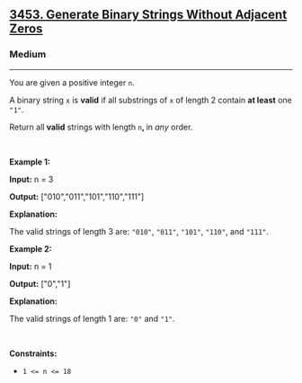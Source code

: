 <h2><a href="https://leetcode.com/problems/generate-binary-strings-without-adjacent-zeros">3453. Generate Binary Strings Without Adjacent Zeros</a></h2><h3>Medium</h3><hr><p>You are given a positive integer <code>n</code>.</p>

<p>A binary string <code>x</code> is <strong>valid</strong> if all <span data-keyword="substring-nonempty">substrings</span> of <code>x</code> of length 2 contain <strong>at least</strong> one <code>"1"</code>.</p>

<p>Return all <strong>valid</strong> strings with length <code>n</code><strong>, </strong>in <em>any</em> order.</p>

<p> </p>
<p><strong class="example">Example 1:</strong></p>

<div class="example-block">
<p><strong>Input:</strong> <span class="example-io">n = 3</span></p>

<p><strong>Output:</strong> <span class="example-io">["010","011","101","110","111"]</span></p>

<p><strong>Explanation:</strong></p>

<p>The valid strings of length 3 are: <code>"010"</code>, <code>"011"</code>, <code>"101"</code>, <code>"110"</code>, and <code>"111"</code>.</p>
</div>

<p><strong class="example">Example 2:</strong></p>

<div class="example-block">
<p><strong>Input:</strong> <span class="example-io">n = 1</span></p>

<p><strong>Output:</strong> <span class="example-io">["0","1"]</span></p>

<p><strong>Explanation:</strong></p>

<p>The valid strings of length 1 are: <code>"0"</code> and <code>"1"</code>.</p>
</div>

<p> </p>
<p><strong>Constraints:</strong></p>

<ul>
	<li><code>1 <= n <= 18</code></li>
</ul>
